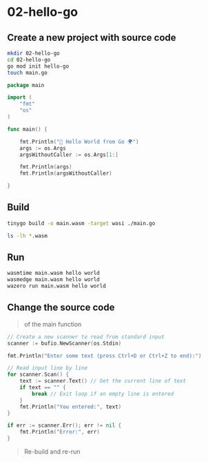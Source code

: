 # 02-hello-go

## Create a new project with source code

```bash
mkdir 02-hello-go
cd 02-hello-go
go mod init hello-go
touch main.go
```

```go
package main

import (
	"fmt"
	"os" 
)

func main() {

	fmt.Println("👋 Hello World from Go 🌍")
	args := os.Args
	argsWithoutCaller := os.Args[1:]

	fmt.Println(args)
	fmt.Println(argsWithoutCaller)

}
```

## Build 

```bash
tinygo build -o main.wasm -target wasi ./main.go

ls -lh *.wasm
```

## Run

```bash
wasmtime main.wasm hello world
wasmedge main.wasm hello world
wazero run main.wasm hello world
```

## Change the source code
> of the main function

```go
// Create a new scanner to read from standard input
scanner := bufio.NewScanner(os.Stdin)

fmt.Println("Enter some text (press Ctrl+D or Ctrl+Z to end):")

// Read input line by line
for scanner.Scan() {
    text := scanner.Text() // Get the current line of text
    if text == "" {
        break // Exit loop if an empty line is entered
    }
    fmt.Println("You entered:", text)
}

if err := scanner.Err(); err != nil {
    fmt.Println("Error:", err)
}
```

> Re-build and re-run
